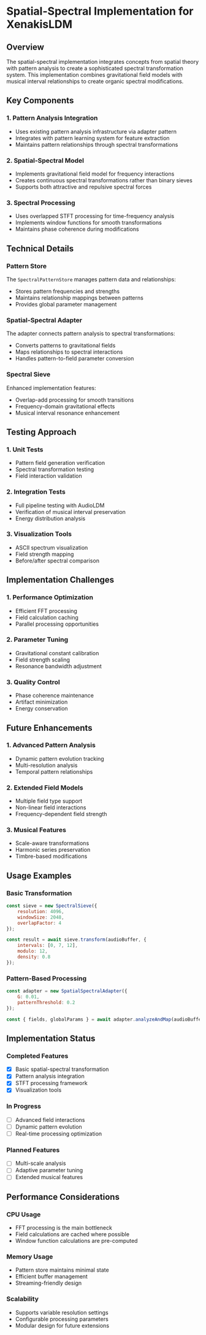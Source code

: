 # Spatial-Spectral Implementation for XenakisLDM

## Overview
The spatial-spectral implementation integrates concepts from spatial theory with pattern analysis to create a sophisticated spectral transformation system. This implementation combines gravitational field models with musical interval relationships to create organic spectral modifications.

## Key Components

### 1. Pattern Analysis Integration
- Uses existing pattern analysis infrastructure via adapter pattern
- Integrates with pattern learning system for feature extraction
- Maintains pattern relationships through spectral transformations

### 2. Spatial-Spectral Model
- Implements gravitational field model for frequency interactions
- Creates continuous spectral transformations rather than binary sieves
- Supports both attractive and repulsive spectral forces

### 3. Spectral Processing
- Uses overlapped STFT processing for time-frequency analysis
- Implements window functions for smooth transformations
- Maintains phase coherence during modifications

## Technical Details

### Pattern Store
The `SpectralPatternStore` manages pattern data and relationships:
- Stores pattern frequencies and strengths
- Maintains relationship mappings between patterns
- Provides global parameter management

### Spatial-Spectral Adapter
The adapter connects pattern analysis to spectral transformations:
- Converts patterns to gravitational fields
- Maps relationships to spectral interactions
- Handles pattern-to-field parameter conversion

### Spectral Sieve
Enhanced implementation features:
- Overlap-add processing for smooth transitions
- Frequency-domain gravitational effects
- Musical interval resonance enhancement

## Testing Approach

### 1. Unit Tests
- Pattern field generation verification
- Spectral transformation testing
- Field interaction validation

### 2. Integration Tests
- Full pipeline testing with AudioLDM
- Verification of musical interval preservation
- Energy distribution analysis

### 3. Visualization Tools
- ASCII spectrum visualization
- Field strength mapping
- Before/after spectral comparison

## Implementation Challenges

### 1. Performance Optimization
- Efficient FFT processing
- Field calculation caching
- Parallel processing opportunities

### 2. Parameter Tuning
- Gravitational constant calibration
- Field strength scaling
- Resonance bandwidth adjustment

### 3. Quality Control
- Phase coherence maintenance
- Artifact minimization
- Energy conservation

## Future Enhancements

### 1. Advanced Pattern Analysis
- Dynamic pattern evolution tracking
- Multi-resolution analysis
- Temporal pattern relationships

### 2. Extended Field Models
- Multiple field type support
- Non-linear field interactions
- Frequency-dependent field strength

### 3. Musical Features
- Scale-aware transformations
- Harmonic series preservation
- Timbre-based modifications

## Usage Examples

### Basic Transformation
```javascript
const sieve = new SpectralSieve({
    resolution: 4096,
    windowSize: 2048,
    overlapFactor: 4
});

const result = await sieve.transform(audioBuffer, {
    intervals: [0, 7, 12],
    modulo: 12,
    density: 0.8
});
```

### Pattern-Based Processing
```javascript
const adapter = new SpatialSpectralAdapter({
    G: 0.01,
    patternThreshold: 0.2
});

const { fields, globalParams } = await adapter.analyzeAndMap(audioBuffer);
```

## Implementation Status

### Completed Features
- [x] Basic spatial-spectral transformation
- [x] Pattern analysis integration
- [x] STFT processing framework
- [x] Visualization tools

### In Progress
- [ ] Advanced field interactions
- [ ] Dynamic pattern evolution
- [ ] Real-time processing optimization

### Planned Features
- [ ] Multi-scale analysis
- [ ] Adaptive parameter tuning
- [ ] Extended musical features

## Performance Considerations

### CPU Usage
- FFT processing is the main bottleneck
- Field calculations are cached where possible
- Window function calculations are pre-computed

### Memory Usage
- Pattern store maintains minimal state
- Efficient buffer management
- Streaming-friendly design

### Scalability
- Supports variable resolution settings
- Configurable processing parameters
- Modular design for future extensions
